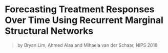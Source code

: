 # Forecasting Treatment Responses Over Time Using Recurrent Marginal Structural Networks
> by Bryan Lim, Ahmed Alaa and Mihaela van der Schaar, NIPS 2018

